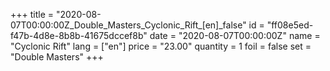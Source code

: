 +++
title = "2020-08-07T00:00:00Z_Double_Masters_Cyclonic_Rift_[en]_false"
id = "ff08e5ed-f47b-4d8e-8b8b-41675dccef8b"
date = "2020-08-07T00:00:00Z"
name = "Cyclonic Rift"
lang = ["en"]
price = "23.00"
quantity = 1
foil = false
set = "Double Masters"
+++
